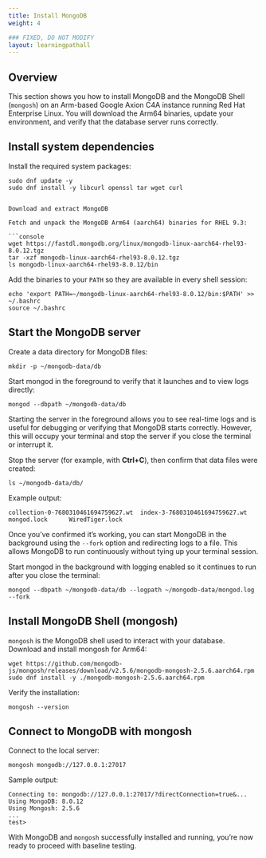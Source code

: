 ```yaml
---
title: Install MongoDB
weight: 4

### FIXED, DO NOT MODIFY
layout: learningpathall
---
```


## Overview

This section shows you how to install MongoDB and the MongoDB Shell (`mongosh`) on an Arm-based Google Axion C4A instance running Red Hat Enterprise Linux. You will download the Arm64 binaries, update your environment, and verify that the database server runs correctly.

## Install system dependencies

Install the required system packages:

```console
sudo dnf update -y
sudo dnf install -y libcurl openssl tar wget curl


Download and extract MongoDB

Fetch and unpack the MongoDB Arm64 (aarch64) binaries for RHEL 9.3:

```console
wget https://fastdl.mongodb.org/linux/mongodb-linux-aarch64-rhel93-8.0.12.tgz
tar -xzf mongodb-linux-aarch64-rhel93-8.0.12.tgz
ls mongodb-linux-aarch64-rhel93-8.0.12/bin
```

Add the binaries to your `PATH` so they are available in every shell session:

```console
echo 'export PATH=~/mongodb-linux-aarch64-rhel93-8.0.12/bin:$PATH' >> ~/.bashrc
source ~/.bashrc
```

## Start the MongoDB server



Create a data directory for MongoDB files:

```console
mkdir -p ~/mongodb-data/db
```
Start mongod in the foreground to verify that it launches and to view logs directly:

```console
mongod --dbpath ~/mongodb-data/db
```

Starting the server in the foreground allows you to see real-time logs and is useful for debugging or verifying that MongoDB starts correctly. However, this will occupy your terminal and stop the server if you close the terminal or interrupt it.

Stop the server (for example, with **Ctrl+C**), then confirm that data files were created:

```console
ls ~/mongodb-data/db/
```

Example output:

```output
collection-0-7680310461694759627.wt  index-3-7680310461694759627.wt  mongod.lock      WiredTiger.lock
```

Once you’ve confirmed it’s working, you can start MongoDB in the background using the `--fork` option and redirecting logs to a file. This allows MongoDB to run continuously without tying up your terminal session. 

Start mongod in the background with logging enabled so it continues to run after you close the terminal:

```console
mongod --dbpath ~/mongodb-data/db --logpath ~/mongodb-data/mongod.log --fork
```

## Install MongoDB Shell (mongosh)

`mongosh` is the MongoDB shell used to interact with your database. Download and install mongosh for Arm64:

```console
wget https://github.com/mongodb-js/mongosh/releases/download/v2.5.6/mongodb-mongosh-2.5.6.aarch64.rpm
sudo dnf install -y ./mongodb-mongosh-2.5.6.aarch64.rpm
```

Verify the installation:
```console
mongosh --version
```

## Connect to MongoDB with mongosh

Connect to the local server:

```console
mongosh mongodb://127.0.0.1:27017
```

Sample output:

```output
Connecting to: mongodb://127.0.0.1:27017/?directConnection=true&...
Using MongoDB: 8.0.12
Using Mongosh: 2.5.6
...
test>
```

With MongoDB and `mongosh` successfully installed and running, you’re now ready to proceed with baseline testing.
